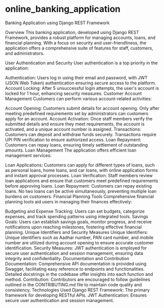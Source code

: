# online_banking_application
Banking Application using Django REST Framework

Overview
This banking application, developed using Django REST Framework, provides a robust platform for managing accounts, loans, and financial planning. With a focus on security and user-friendliness, the application offers a comprehensive suite of features for staff, customers, and administrators.

User Authentication and Security
User authentication is a top priority in the application:

Authentication: Users log in using their email and password, with JWT (JSON Web Token) authentication ensuring secure access to the platform.
Account Locking: After 5 unsuccessful login attempts, the user's account is locked for 1 hour, enhancing security measures.
Customer Account Management
Customers can perform various account-related activities:

Account Opening: Customers submit details for account opening. Only after meeting predefined requirements set by administrators can customers apply for an account.
Account Activation: Once staff members verify the submitted details and ensure they meet requirements, the account is activated, and a unique account number is assigned.
Transactions: Customers can deposit and withdraw funds securely. Transactions require UPI PIN verification to ensure authorized access.
Loan Repayment: Customers can repay loans, ensuring timely settlement of outstanding amounts.
Loan Management
The application offers efficient loan management services:

Loan Applications: Customers can apply for different types of loans, such as personal loans, home loans, and car loans, with online application forms and instant approval processes.
Loan Verification: Staff members review loan applications and ensure that customers meet predefined requirements before approving loans.
Loan Repayment: Customers can repay existing loans. No two loans can be active simultaneously, preventing multiple loan burdens on customers.
Financial Planning Tools
Comprehensive financial planning tools aid users in managing their finances effectively:

Budgeting and Expense Tracking: Users can set budgets, categorize expenses, and track spending patterns using integrated tools.
Savings Goals: Users can establish savings goals, monitor progress, and receive notifications upon reaching milestones, fostering effective financial planning.
Unique Identifiers and Security Measures
Unique Identifiers: Unique identifiers such as Aadhar number, PAN card number, and mobile number are utilized during account opening to ensure accurate customer identification.
Security Measures: JWT authentication is employed for secure user authentication and session management, ensuring data integrity and confidentiality.
Documentation and Contribution
Documentation: Comprehensive API documentation is provided using Swagger, facilitating easy reference to endpoints and functionalities. Detailed docstrings in the codebase offer insights into each function and method.
Contribution: Contributors are encouraged to follow guidelines outlined in the CONTRIBUTING.md file to maintain code quality and consistency.
Technologies Used
Django REST Framework: The primary framework for developing RESTful APIs.
JWT Authentication: Ensures secure user authentication and session management.
